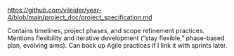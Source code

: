 https://github.com/vileider/year-4/blob/main/project_doc/project_specification.md

Contains timelines, project phases, and scope refinement practices.
Mentions flexibility and iterative development (“stay flexible,” phase-based plan, evolving aims).
Can back up Agile practices if I link it with sprints later.
###

